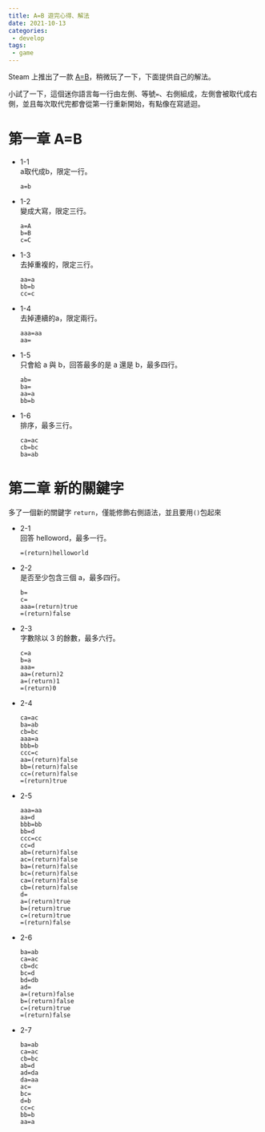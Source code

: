 ```yaml
---
title: A=B 遊完心得、解法
date: 2021-10-13
categories:
 - develop
tags:
 - game
---
```


Steam 上推出了一款 [A=B](https://store.steampowered.com/app/1720850/AB/)，稍微玩了一下，下面提供自己的解法。

小試了一下，這個迷你語言每一行由左側、等號`=`、右側組成，左側會被取代成右側，並且每次取代完都會從第一行重新開始，有點像在寫遞迴。

# 第一章 A=B
- 1-1  
    a取代成b，限定一行。
    ```
    a=b
    ```
- 1-2  
    變成大寫，限定三行。
    ```
    a=A
    b=B
    c=C
    ```
- 1-3  
    去掉重複的，限定三行。
    ```
    aa=a
    bb=b
    cc=c
    ```
- 1-4  
    去掉連續的a，限定兩行。
    ```
    aaa=aa
    aa=
    ```
- 1-5  
    只會給 a 與 b，回答最多的是 a 還是 b，最多四行。
    ```
    ab=
    ba=
    aa=a
    bb=b
    ```
- 1-6  
    排序，最多三行。
    ```
    ca=ac
    cb=bc
    ba=ab
    ```
# 第二章 新的關鍵字
多了一個新的關鍵字 `return`，僅能修飾右側語法，並且要用`()`包起來
- 2-1  
    回答 helloword，最多一行。
    ```
    =(return)helloworld
    ```
- 2-2  
    是否至少包含三個 a，最多四行。
    ```
    b=
    c=
    aaa=(return)true
    =(return)false
    ```
- 2-3  
    字數除以 3 的餘數，最多六行。
    ```
    c=a
    b=a
    aaa=
    aa=(return)2
    a=(return)1
    =(return)0
    ```
- 2-4  
    ```
    ca=ac
    ba=ab
    cb=bc
    aaa=a
    bbb=b
    ccc=c
    aa=(return)false
    bb=(return)false
    cc=(return)false
    =(return)true
    ```
- 2-5  
    ```
    aaa=aa
    aa=d
    bbb=bb
    bb=d
    ccc=cc
    cc=d
    ab=(return)false
    ac=(return)false
    ba=(return)false
    bc=(return)false
    ca=(return)false
    cb=(return)false
    d=
    a=(return)true
    b=(return)true
    c=(return)true
    =(return)false
    ```
- 2-6  
    ```
    ba=ab
    ca=ac
    cb=dc
    bc=d
    bd=db
    ad=
    a=(return)false
    b=(return)false
    c=(return)true
    =(return)false
    ```
- 2-7  
    ```
    ba=ab
    ca=ac
    cb=bc
    ab=d
    ad=da
    da=aa
    ac=
    bc=
    d=b
    cc=c
    bb=b
    aa=a
    ```